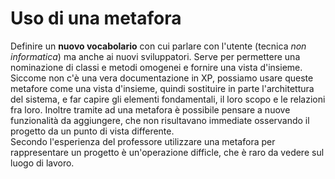 # Uso di una metafora

Definire un __nuovo vocabolario__ con cui parlare con l'utente (tecnica _non informatica_) ma anche ai nuovi sviluppatori.
Serve per permettere una nominazione di classi e metodi omogenei e fornire una vista d'insieme.
Siccome non c'è una vera documentazione in XP, possiamo usare queste metafore come una vista d'insieme, quindi sostituire in parte l'architettura del sistema, e far capire gli elementi fondamentali, il loro scopo e le relazioni fra loro.
Inoltre tramite ad una metafora è possibile pensare a nuove funzionalità da aggiungere, che non risultavano immediate osservando il progetto da un punto di vista differente.   
Secondo l'esperienza del professore utilizzare una metafora per rappresentare un progetto è un'operazione difficle, che è raro da vedere sul luogo di lavoro.